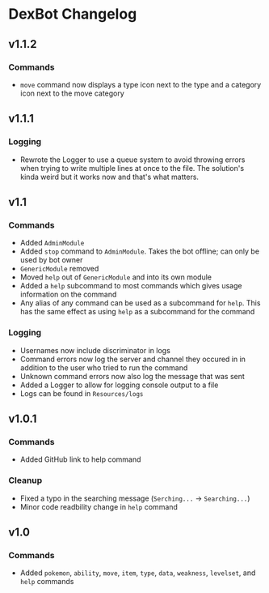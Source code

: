 # DexBot Changelog
## v1.1.2
### Commands
* `move` command now displays a type icon next to the type and a category icon next to the move category

## v1.1.1
### Logging
* Rewrote the Logger to use a queue system to avoid throwing errors when trying to write multiple lines at once to the file. The solution's kinda weird but it works now and that's what matters.

## v1.1
### Commands
* Added `AdminModule`
* Added `stop` command to `AdminModule`. Takes the bot offline; can only be used by bot owner
* `GenericModule` removed
* Moved `help` out of `GenericModule` and into its own module
* Added a `help` subcommand to most commands which gives usage information on the command
* Any alias of any command can be used as a subcommand for `help`. This has the same effect as using `help` as a subcommand for the command

### Logging
* Usernames now include discriminator in logs
* Command errors now log the server and channel they occured in in addition to the user who tried to run the command
* Unknown command errors now also log the message that was sent
* Added a Logger to allow for logging console output to a file
* Logs can be found in `Resources/logs`

## v1.0.1
### Commands
* Added GitHub link to help command

### Cleanup
* Fixed a typo in the searching message (`Serching...` → `Searching...`)
* Minor code readbility change in `help` command

## v1.0
### Commands
* Added `pokemon`, `ability`, `move`, `item`, `type`, `data`, `weakness`, `levelset`, and `help` commands